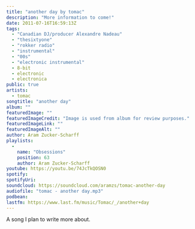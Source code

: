 ```yaml
---
title: "another day by tomac"
description: "More information to come!"
date: 2011-07-16T16:59:13Z
tags:
  - "Canadian DJ/producer Alexandre Nadeau"
  - "thesixtyone"
  - "rokker radio"
  - "instrumental"
  - "00s"
  - "electronic instrumental"
  - 8-bit
  - electronic
  - electronica
public: true
artists:
  - tomac
songtitle: "another day"
album: ""
featuredImage: ""
featuredImageCredit: "Image is used from album for review purposes."
featuredImageLink: ""
featuredImageAlt: ""
author: Aram Zucker-Scharff
playlists:
  -
    name: "Obsessions"
    position: 63
    author: Aram Zucker-Scharff
youtube: https://youtu.be/74JcTkQOSN0
spotify: 
spotifyUri: 
soundcloud: https://soundcloud.com/aramzs/tomac-another-day
audiofile: "tomac - another day.mp3"
podbean:
lastfm: https://www.last.fm/music/Tomac/_/another+day
---
```


A song I plan to write more about.
		